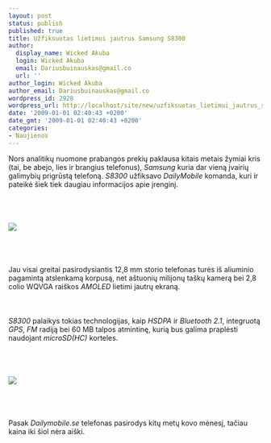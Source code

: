 ```yaml
---
layout: post
status: publish
published: true
title: Užfiksuotas lietimui jautrus Samsung S8300
author:
  display_name: Wicked Akuba
  login: Wicked Akuba
  email: Dariusbuinauskas@gmail.co
  url: ''
author_login: Wicked Akuba
author_email: Dariusbuinauskas@gmail.co
wordpress_id: 2928
wordpress_url: http://localhost/site/new/uzfiksuotas_lietimui_jautrus_samsung_s8300/
date: '2009-01-01 02:40:43 +0200'
date_gmt: '2009-01-01 02:40:43 +0200'
categories:
- Naujienos
---
```

<p>Nors analitikų nuomone prabangos prekių paklausa kitais metais žymiai kris (tai, be abejo, lies ir brangius telefonus), <i>Samsung</i> kuria dar vieną įvairių galimybių prigrūstą telefoną. <i>S8300</i> užfiksavo <i>DailyMobile</i> komanda, kuri ir pateikė šiek tiek daugiau informacijos apie įrenginį.<br />
<br><br />
<br><br><img src="http://technews.lt/upl/Failai/Samsung_S8300_01.jpg"><br><br />
<br><br />
<br>Jau visai greitai pasirodysiantis 12,8 mm storio telefonas turės iš aliuminio pagamintą atslenkamą korpusą, net aštuonių milijonų taškų kamerą bei 2,8 colio WQVGA raiškos <i>AMOLED</i> lietimi jautrų ekraną.<br />
<br><br />
<br><i>S8300</i> palaikys tokias technologijas, kaip <i>HSDPA</i> ir <i>Bluetooth 2.1</i>, integruotą <i>GPS</i>, <i>FM</i> radiją bei 60 MB talpos atmintinę, kurią bus galima praplėsti naudojant <i>microSD(HC)</i> korteles.<br />
<br><br />
<br><br><img src="http://technews.lt/upl/Failai/Samsung_S8300_02.jpg"><br><br />
<br><br />
<br>Pasak <i>Dailymobile.se</i> telefonas pasirodys kitų metų kovo mėnesį, tačiau kaina iki šiol nėra aiški.<br />
<br><br />
<br><br />
<br></p>
